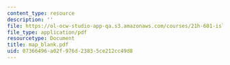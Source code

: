 ```yaml
---
content_type: resource
description: ''
file: https://ol-ocw-studio-app-qa.s3.amazonaws.com/courses/21h-601-islam-the-middle-east-and-the-west-fall-2006/07366496a02f976d23835ce212cc49d8_map_blank.pdf
file_type: application/pdf
resourcetype: Document
title: map_blank.pdf
uid: 07366496-a02f-976d-2383-5ce212cc49d8
---
```

